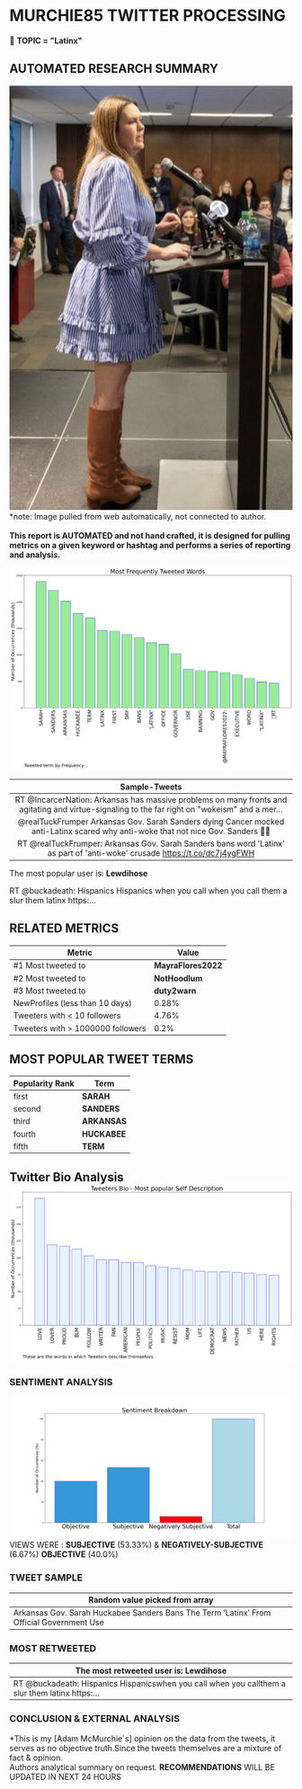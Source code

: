 # MURCHIE85 TWITTER PROCESSING 
&#x1F34E; **TOPIC = "Latinx"**

## AUTOMATED RESEARCH SUMMARY

![image](assets/2023-01-12hashtagImage.png)*note: Image pulled from web automatically, not connected to author.
<br></br>
<b> This report is AUTOMATED and not hand crafted, it is designed for pulling metrics on a given keyword or hashtag and performs a series of reporting and analysis.</b>



![image](assets/2023-01-12TWEETS.png)



|                **Sample-Tweets**        |
| :-------------: |
| RT @IncarcerNation: Arkansas has massive problems on many fronts and agitating and virtue-signaling to the far right on "wokeism" and a mer… |
| @realTuckFrumper Arkansas Gov. Sarah Sanders dying Cancer mocked anti-Latinx scared why anti-woke that not nice Gov. Sanders 🤬🤪 |
| RT @realTuckFrumper: Arkansas Gov. Sarah Sanders bans word 'Latinx' as part of 'anti-woke' crusade https://t.co/dc7j4ygFWH |

The most popular user is: **Lewdihose**
<div class="alert alert-block alert-danger"> RT @buckadeath: Hispanics                   Hispanics
when you call            when you call
them a slur                 them latinx https:…</div>

## RELATED METRICS<br>
| Metric | Value |
| ------------- | ------------- |
| #1 Most tweeted to  | **MayraFlores2022** |
| #2 Most tweeted to  | **NotHoodlum** |
| #3 Most tweeted to  | **duty2warn** |
| NewProfiles (less than 10 days) | 0.28%  |
| Tweeters with < 10 followers  | 4.76%|
| Tweeters with > 1000000 followers  | 0.2%  |



## MOST POPULAR TWEET TERMS 


| Popularity Rank  | Term |
| ------------- | ------------- |
| first  | **SARAH**  |
| second  | **SANDERS**  |
| third  | **ARKANSAS** |
| fourth  | **HUCKABEE**  |
| fifth  | **TERM**  |


## Twitter Bio Analysis![image](assets/2023-01-12BIO.png)
### SENTIMENT ANALYSIS
![image](assets/2023-01-12sentiment.png)
VIEWS WERE : **SUBJECTIVE**  (53.33%) & **NEGATIVELY-SUBJECTIVE** (6.67%) **OBJECTIVE** (40.0%)

### TWEET SAMPLE 
| Random value picked from array |
| ------------- |
|Arkansas Gov. Sarah Huckabee Sanders Bans The Term ‘Latinx’ From Official Government Use | The Daily Caller  https://t.co/jKDbpweiYU |

### MOST RETWEETED 

| The most retweeted user is: **Lewdihose**  |
| ------------- |
| RT @buckadeath: Hispanics                   Hispanicswhen you call            when you callthem a slur                 them latinx https:… |

### CONCLUSION & EXTERNAL ANALYSIS

*This is my [Adam McMurchie`s] opinion on the data from the tweets, it serves as no objective truth.Since the tweets themselves are a mixture of fact & opinion.<br>
Authors analytical summary on request.
**RECOMMENDATIONS** WILL BE UPDATED IN NEXT  24 HOURS <br>